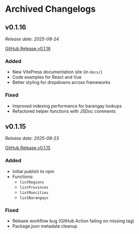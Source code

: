 # Archived Changelogs

## v0.1.16

_Release date: 2025-08-24_

[GitHub Release v0.1.16](https://github.com/jobuntux/psgc/releases/tag/v0.1.16)

### Added
- New VitePress documentation site (in `docs/`)
- Code examples for React and Vue
- Better styling for dropdowns across frameworks

### Fixed
- Improved indexing performance for barangay lookups
- Refactored helper functions with JSDoc comments

## v0.1.15

_Release date: 2025-08-23_

[GitHub Release v0.1.15](https://github.com/jobuntux/psgc/releases/tag/v0.1.15)

### Added
- Initial publish to npm
- Functions:
  - `listRegions`
  - `listProvinces`
  - `listMuncities`
  - `listBarangays`

### Fixed
- Release workflow bug (GitHub Action failing on missing tag)
- Package.json metadata cleanup
